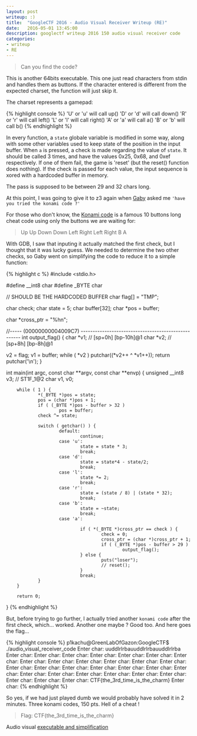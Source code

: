 ```yaml
---
layout: post
writeup: :)
title:  "GoogleCTF 2016 - Audio Visual Receiver Writeup (RE)"
date:   2016-05-01 13:45:00
description: googlectf writeup 2016 150 audio visual receiver code
categories:
- writeup
- RE
---
```


> Can you find the code?

This is another 64bits executable. This one just read characters from stdin and
handles them as buttons. If the character entered is different from the expected
charset, the function will just skip it.

The charset represents a gamepad:

{% highlight console %}
'U' or 'u' will call up()
'D' or 'd' will call down()
'R' or 'r' will call left()
'L' or 'l' will call right()
'A' or 'a' will call a()
'B' or 'b' will call b()
{% endhighlight %}

In every function, a `state` globale variable is modified in some way, along with
some other variables used to keep state of the position in the input buffer. When
`a` is pressed, a check is made regarding the value of `state`. It should be called
3 times, and have the values 0x25, 0x68, and 0xef respectively.
If one of them fail, the game is 'reset' (but the reset() function does nothing).
If the check is passed for each value, the input sequence is xored with a hardcoded
buffer in memory.

The pass is supposed to be between 29 and 32 chars long.

At this point, I was going to give it to z3 again when [Gaby](mailto:gabriel@lse.epita.fr)
asked me `'have you tried the konami code ?'`

For those who don't know, the [Konami code](https://en.wikipedia.org/wiki/Konami_Code)
is a famous 10 buttons long cheat code using only the buttons we are waiting for:

> Up Up Down Down Left Right Left Right B A

With GDB, I saw that inputing it actually matched the first check, but I
thought that it was lucky guess. We needed to determine the two other checks,
so Gaby went on simplifying the code to reduce it to a simple function:

{% highlight c %}
#include <stdio.h>

#define __int8 char
#define _BYTE char

// SHOULD BE THE HARDCODED BUFFER
char flag[] = "TMP";

char check;
char state = 5;
char buffer[32];
char *pos = buffer;

char *cross_ptr = "%hn";

//----- (00000000004009C7) ----------------------------------------------------
int output_flag()
{
  char *v1; // [sp+0h] [bp-10h]@1
 char *v2; // [sp+8h] [bp-8h]@1

  v2 = flag;
  v1 = buffer;
  while ( *v2 )
    putchar((*v2++ ^ *v1++));
  return putchar('\n');
}

int main(int argc, const char **argv, const char **envp)
{
        unsigned __int8 v3; // ST1F_1@2
        char v1, v0;


        while ( 1 ) {
                *(_BYTE *)pos = state;
                pos = (char *)pos + 1;
                if ( (_BYTE *)pos - buffer > 32 )
                        pos = buffer;
                check ^= state;

                switch ( getchar() ) {
                        default:
                                continue;
                        case 'u':
                                state = state * 3;
                                break;
                        case 'd':
                                state = state*4 - state/2;
                                break;
                        case 'l':
                                state *= 2;
                                break;
                        case 'r':
                                state = (state / 8) | (state * 32);
                                break;
                        case 'b':
                                state = ~state;
                                break;
                        case 'a':

                                if ( *(_BYTE *)cross_ptr == check ) {
                                        check = 0;
                                        cross_ptr = (char *)cross_ptr + 1;
                                        if ( (_BYTE *)pos - buffer > 29 )
                                                output_flag();
                                } else {
                                        puts("loser");
                                        // reset();
                                }
                                break;
                }
        }

        return 0;
}
{% endhighlight %}

But, before trying to go further, I actually tried another `konami code` after
the first check, which... worked. Another one maybe ? Good too. And here goes the
flag...

{% highlight console %}
p1kachu@GreenLabOfGazon:GoogleCTF$ ./audio_visual_receiver_code
Enter char: uuddlrlrbauuddlrlrbauuddlrlrba
Enter char: Enter char: Enter char: Enter char: Enter char: Enter char: Enter char: Enter char: Enter char: Enter char: Enter char: Enter char: Enter char: Enter char: Enter char: Enter char: Enter char: Enter char: Enter char: Enter char: Enter char: Enter char: Enter char: Enter char: Enter char: Enter char: Enter char: Enter char: Enter char: CTF{the_3rd_time_is_the_charm}
Enter char:
{% endhighlight %}

So yes, if we had just played dumb we would probably have solved it in 2 minutes.
Three konami codes, 150 pts. Hell of a cheat !

> Flag: CTF{the_3rd_time_is_the_charm}


Audio visual [executable and simplification](/assets/content/googlectf16_konami.tar.gz)
